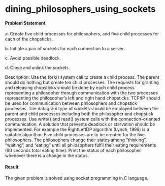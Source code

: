 # dining_philosophers_using_sockets

#### Problem Statement

a. Create five child processes for philosophers, and five child processes for each of the chopsticks.

b. Initiate a pair of sockets for each connection to a server.

c. Avoid possible deadlock.

d. Close and unlink the sockets.

Description: Use the fork() system call to create a child process. The parent should do nothing but create ten child processes. 
The requests for granting and releasing chopsticks should be done by each child process representing a philosopher through communication 
with the two processes representing the philosopher’s left and right hand chopsticks. TCP/IP should be used for communication between philosophers 
and chopstick processes. The datagram type of sockets should be employed between the parent and child processes including both the philosopher and 
chopstick processes. Use write() and read() system calls with the connection-oriented communication. A solution that prevents deadlock or starvation
should be implemented. For example the RightLeftDP algorithm (Lynch, 1996) is a suitable algorithm. Five child processes are to be created for the five
philosophers. The philosophers change their states among “thinking”, “waiting”, and “eating” until all philosophers fulfil their eating
requirements (60 seconds total eating time). Print the status of each philosopher whenever there is a change in the status.

#### Result

The given problem is solved using socket programming in C language.
